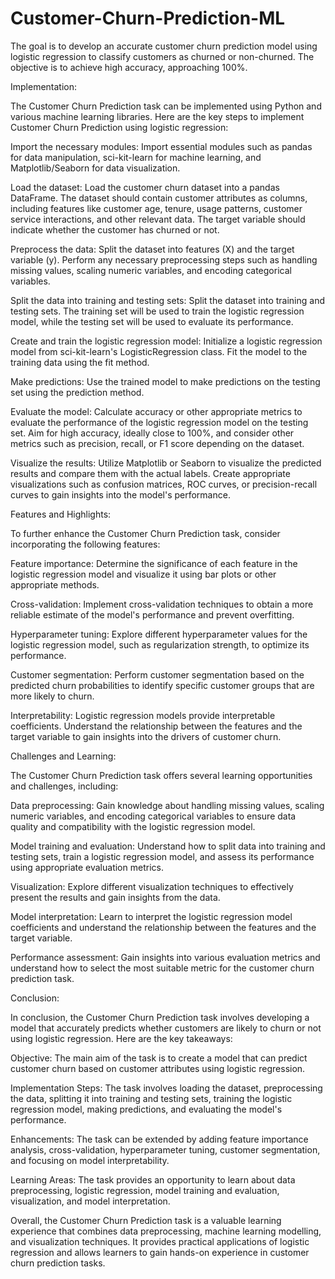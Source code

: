 # Customer-Churn-Prediction-ML
The goal is to develop an accurate customer churn prediction model using logistic regression to classify customers as churned or non-churned. The objective is to achieve high accuracy, approaching 100%.

Implementation:

The Customer Churn Prediction task can be implemented using Python and various machine learning libraries. Here are the key steps to implement Customer Churn Prediction using logistic regression:

Import the necessary modules: Import essential modules such as pandas for data manipulation, sci-kit-learn for machine learning, and Matplotlib/Seaborn for data visualization.

Load the dataset: Load the customer churn dataset into a pandas DataFrame. The dataset should contain customer attributes as columns, including features like customer age, tenure, usage patterns, customer service interactions, and other relevant data. The target variable should indicate whether the customer has churned or not.

Preprocess the data: Split the dataset into features (X) and the target variable (y). Perform any necessary preprocessing steps such as handling missing values, scaling numeric variables, and encoding categorical variables.

Split the data into training and testing sets: Split the dataset into training and testing sets. The training set will be used to train the logistic regression model, while the testing set will be used to evaluate its performance.

Create and train the logistic regression model: Initialize a logistic regression model from sci-kit-learn's LogisticRegression class. Fit the model to the training data using the fit method.

Make predictions: Use the trained model to make predictions on the testing set using the prediction method.

Evaluate the model: Calculate accuracy or other appropriate metrics to evaluate the performance of the logistic regression model on the testing set. Aim for high accuracy, ideally close to 100%, and consider other metrics such as precision, recall, or F1 score depending on the dataset.

Visualize the results: Utilize Matplotlib or Seaborn to visualize the predicted results and compare them with the actual labels. Create appropriate visualizations such as confusion matrices, ROC curves, or precision-recall curves to gain insights into the model's performance.

Features and Highlights:

To further enhance the Customer Churn Prediction task, consider incorporating the following features:

Feature importance: Determine the significance of each feature in the logistic regression model and visualize it using bar plots or other appropriate methods.

Cross-validation: Implement cross-validation techniques to obtain a more reliable estimate of the model's performance and prevent overfitting.

Hyperparameter tuning: Explore different hyperparameter values for the logistic regression model, such as regularization strength, to optimize its performance.

Customer segmentation: Perform customer segmentation based on the predicted churn probabilities to identify specific customer groups that are more likely to churn.

Interpretability: Logistic regression models provide interpretable coefficients. Understand the relationship between the features and the target variable to gain insights into the drivers of customer churn.

Challenges and Learning:

The Customer Churn Prediction task offers several learning opportunities and challenges, including:

Data preprocessing: Gain knowledge about handling missing values, scaling numeric variables, and encoding categorical variables to ensure data quality and compatibility with the logistic regression model.

Model training and evaluation: Understand how to split data into training and testing sets, train a logistic regression model, and assess its performance using appropriate evaluation metrics.

Visualization: Explore different visualization techniques to effectively present the results and gain insights from the data.

Model interpretation: Learn to interpret the logistic regression model coefficients and understand the relationship between the features and the target variable.

Performance assessment: Gain insights into various evaluation metrics and understand how to select the most suitable metric for the customer churn prediction task.

Conclusion:

In conclusion, the Customer Churn Prediction task involves developing a model that accurately predicts whether customers are likely to churn or not using logistic regression. Here are the key takeaways:

Objective: The main aim of the task is to create a model that can predict customer churn based on customer attributes using logistic regression.

Implementation Steps: The task involves loading the dataset, preprocessing the data, splitting it into training and testing sets, training the logistic regression model, making predictions, and evaluating the model's performance.

Enhancements: The task can be extended by adding feature importance analysis, cross-validation, hyperparameter tuning, customer segmentation, and focusing on model interpretability.

Learning Areas: The task provides an opportunity to learn about data preprocessing, logistic regression, model training and evaluation, visualization, and model interpretation.

Overall, the Customer Churn Prediction task is a valuable learning experience that combines data preprocessing, machine learning modelling, and visualization techniques. It provides practical applications of logistic regression and allows learners to gain hands-on experience in customer churn prediction tasks.
